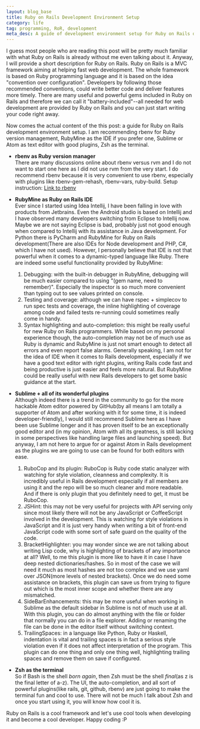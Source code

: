 ```yaml
---
layout: blog_base
title: Ruby on Rails Development Environment Setup
category: life
tag: programming, RoR, development
meta_desc: A guide of development environment setup for Ruby on Rails developers, including rbenv, RubyMine, Sublime, Atom, Zsh
---
```


I guess most people who are reading this post will be pretty much familiar with what Ruby on Rails is already without me even talking about it. Anyway, I will provide a short description for Ruby on Rails. Ruby on Rails is a MVC framework aiming at helping fast web development. The whole framework is based on Ruby programming language and it is based on the idea "convention over configuration". Developers by following those recommended conventions, could write better code and deliver features more timely. There are many useful and powerful gems included in Ruby on Rails and therefore we can call it "battery-included"--all needed for web development are provided by Ruby on Rails and you can just start writing your code right away.

Now comes the actual content of the this post: a guide for Ruby on Rails development environment setup. I am recommending rbenv for Ruby version management, RubyMine as the IDE if you prefer one, Sublime or Atom as text editor with good plugins, Zsh as the terminal.

* **rbenv as Ruby version manager**<br>
  There are many discussions online about rbenv versus rvm and I do not want to start one here as I did not use rvm from the very start. I do recommend rbenv because it is very convenient to use rbenv, especially with plugins like rbenv-gem-rehash, rbenv-vars, ruby-build.
  Setup instruction: [Link to rbenv](github.com)

* **RubyMine as Ruby on Rails IDE**<br>
  Ever since I started using Idea Intellij, I have been falling in love with products from Jetbrains. Even the Android studio is based on Intellij and I have observed many developers switching from Eclipse to Intellij now. Maybe we are not saying Eclipse is bad, probably just not good enough when compared to Intellij with its assistance in Java development. For Python there is PyCharm and RubyMine for Ruby on Rails development(There are also IDEs for Node development and PHP, C#, which I have not used).
  However, I personally believe that IDE is not that powerful when it comes to a dynamic-typed language like Ruby. There are indeed some useful functionality provided by RubyMine:
  1. Debugging: with the built-in debugger in RubyMine, debugging will be much easier compared to using "(gem name, need to remember)". Especially the inspector is so much more convenient than typing out to see values printed on console.
  2. Testing and coverage: although we can have rspec + simplecov to run spec tests and coverage, the inline highlighting of coverage among code and failed tests re-running could sometimes really come in handy.
  3. Syntax highlighting and auto-completion: this might be really useful for new Ruby on Rails programmers. While based on my personal experience though, the auto-completion may not be of much use as Ruby is dynamic and RubyMine is just not smart enough to detect all errors and even report false alarms.
  Generally speaking, I am not for the idea of IDE when it comes to Rails development, especially if we have a good text editor with right plugins, writing Rails code fast and being productive is just easier and feels more natural. But RubyMine could be really useful with new Rails developers to get some basic guidance at the start.

* **Sublime + all of its wonderful plugins**<br>
  Although indeed there is a trend in the community to go for the more hackable Atom editor powered by GitHub(by all means I am totally a supporter of Atom and after working with it for some time, it is indeed developer-friendly), I would still recommend Sublime here as I have been use Sublime longer and it has proven itself to be an exceptionally good editor and (in my opinion, Atom with all its greatness, is still lacking in some perspectives like handling large files and launching speed). But anyway, I am not here to argue for or against Atom in Rails development as the plugins we are going to use can be found for both editors with ease.
  1. RuboCop and its plugin: RuboCop is Ruby code static analyzer with watching for style violation, cleanness and complexity. It is incredibly useful in Rails development especially if all members are using it and the repo will be so much cleaner and more readable. And if there is only plugin that you definitely need to get, it must be RuboCop.
  2. JSHint: this may not be very useful for projects with API serving only since most likely there will not be any JavaScript or CoffeeScript involved in the development. This is watching for style violations in JavaScript and it is just very handy when writing a bit of front-end JavaScript code with some sort of safe guard on the quality of the code.
  3. BracketHighlighter: you may wonder since we are not talking about writing Lisp code, why is highlighting of brackets of any importance at all? Well, to me this plugin is more like to have it in case I have deep nested dictionaries/hashes. So in most of the case we will need it much as most hashes are not too complex and we use yaml over JSON(more levels of nested brackets). Once we do need some assistance on brackets, this plugin can save us from trying to figure out which is the most inner scope and whether there are any mismatched.
  4. SideBarEnhancements: this may be more useful when working in Sublime as the default sidebar in Sublime is not of much use at all. With this plugin, you can do almost anything with the file or folder that normally you can do in a file explorer. Adding or renaming the file can be done in the editor itself without switching context.
  5. TrailingSpaces: in a language like Python, Ruby or Haskell, indentation is vital and trailing spaces is in fact a serious style violation even if it does not affect interpretation of the program. This plugin can do one thing and only one thing well, highlighting trailing spaces and remove them on save if configured.

* **Zsh as the terminal**<br>
  So if Bash is the shell *born again*, then Zsh must be the shell *final*(as z is the final letter of a-z). The UI, the auto-completion, and all sort of powerful plugins(like rails, git, github, rbenv) are just going to make the terminal fun and cool to use. There will not be much I talk about Zsh and once you start using it, you will know how cool it is.

Ruby on Rails is a cool framework and let's use cool tools when developing it and become a cool developer. Happy coding :P
